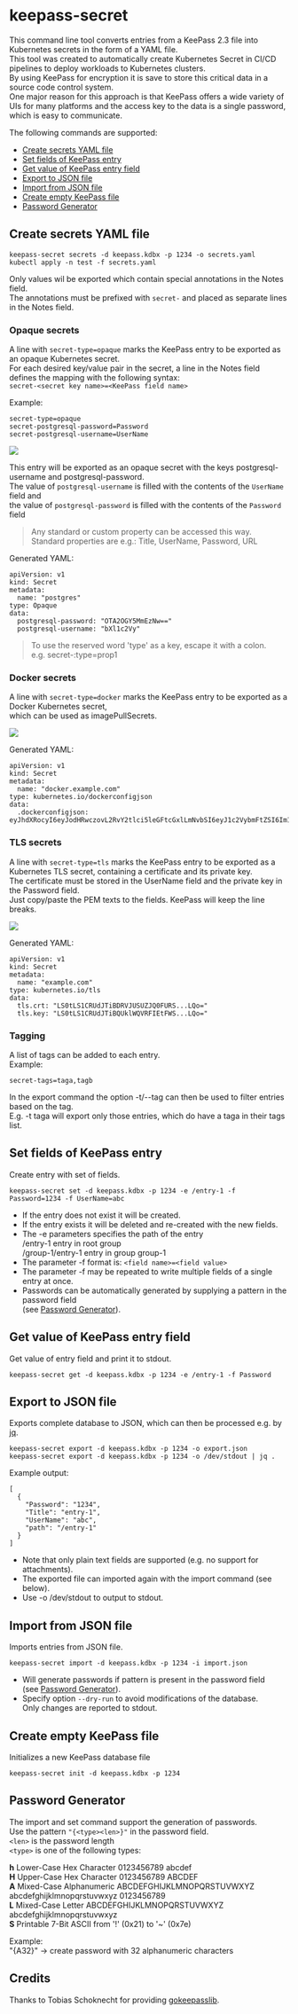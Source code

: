 





# keepass-secret

This command line tool converts entries from a KeePass 2.3 file into Kubernetes secrets in the form of a YAML file.  
This tool was created to automatically create Kubernetes Secret in CI/CD pipelines to deploy workloads to Kubernetes clusters.  
By using KeePass for encryption it is save to store this critical data in a source code control system.  
One major reason for this approach is that KeePass offers a wide variety of UIs for many platforms and the access key to the data is a single password, which is easy to communicate.

The following commands are supported:
- [Create secrets YAML file](#create-secrets-yaml-file)
- [Set fields of KeePass entry](#set-fields-of-keepass-entry)
- [Get value of KeePass entry field](#get-value-of-keepass-entry-field)
- [Export to JSON file](#export-to-json-file)
- [Import from JSON file](#import-from-json-file)
- [Create empty KeePass file](#create-empty-keepass-file)
- [Password Generator](#password-generator)

## Create secrets YAML file
```
keepass-secret secrets -d keepass.kdbx -p 1234 -o secrets.yaml
kubectl apply -n test -f secrets.yaml
```
Only values wil be exported which contain special annotations in the Notes field.  
The annotations must be prefixed with `secret-` and placed as separate lines in the Notes field.  

### Opaque secrets
A line with `secret-type=opaque` marks the KeePass entry to be exported as an opaque Kubernetes secret.  
For each desired key/value pair in the secret, a line in the Notes field defines the mapping with the following syntax:  
`secret-<secret key name>=<KeePass field name>`

Example:  
```
secret-type=opaque
secret-postgresql-password=Password
secret-postgresql-username=UserName
```
![](doc/opaque.png)

This entry will be exported as an opaque secret with the keys postgresql-username and postgresql-password.  
The value of `postgresql-username` is filled with the contents of the `UserName` field and  
the value of `postgresql-password` is filled with the contents of the `Password` field
>Any standard or custom property can be accessed this way.  
>Standard properties are e.g.: Title, UserName, Password, URL

Generated YAML:
```
apiVersion: v1
kind: Secret
metadata:
  name: "postgres"
type: Opaque
data:
  postgresql-password: "OTA2OGY5MmEzNw=="
  postgresql-username: "bXl1c2Vy"
```
>To use the reserved word 'type' as a key, escape it with a colon.  
>e.g. secret-:type=prop1

### Docker secrets
A line with `secret-type=docker` marks the KeePass entry to be exported as a Docker Kubernetes secret,  
which can be used as imagePullSecrets.

![](doc/docker.png)

Generated YAML:
```
apiVersion: v1
kind: Secret
metadata:
  name: "docker.example.com"
type: kubernetes.io/dockerconfigjson
data:
  .dockerconfigjson: eyJhdXRocyI6eyJodHRwczovL2RvY2tlci5leGFtcGxlLmNvbSI6eyJ1c2VybmFtZSI6Im15dXNlciIsInBhc3N3b3JkIjoiNWRhOWVkNmRiOSIsImVtYWlsIjoibWFpbEBleGFtcGxlLmRlIiwiYXV0aCI6ImJYbDFjMlZ5T2pWa1lUbGxaRFprWWprPSJ9fX0=
```

### TLS secrets
A line with `secret-type=tls` marks the KeePass entry to be exported as a Kubernetes TLS secret, 
containing a certificate and its private key.  
The certificate must be stored in the UserName field and the private key in the Password field.  
Just copy/paste the PEM texts to the fields. KeePass will keep the line breaks.

![](doc/tls.png)

Generated YAML:
```
apiVersion: v1
kind: Secret
metadata:
  name: "example.com"
type: kubernetes.io/tls
data:
  tls.crt: "LS0tLS1CRUdJTiBDRVJUSUZJQ0FURS...LQo="
  tls.key: "LS0tLS1CRUdJTiBQUklWQVRFIEtFWS...LQo="
```

### Tagging
A list of tags can be added to each entry.  
Example:
```
secret-tags=taga,tagb
```
In the export command the option -t/--tag can then be used to filter entries based on the tag.  
E.g. -t taga will export only those entries, which do have a taga in their tags list.


## Set fields of KeePass entry
Create entry with set of fields.
```
keepass-secret set -d keepass.kdbx -p 1234 -e /entry-1 -f Password=1234 -f UserName=abc
```
- If the entry does not exist it will be created.
- If the entry exists it will be deleted and re-created with the new fields.
- The -e parameters specifies the path of the entry  
  /entry-1 entry in root group  
  /group-1/entry-1 entry in group group-1
- The parameter -f format is: `<field name>=<field value>`
- The parameter -f may be repeated to write multiple fields of a single entry at once.
- Passwords can be automatically generated by supplying a pattern in the password field  
  (see [Password Generator](#password-generator)).


## Get value of KeePass entry field
Get value of entry field and print it to stdout.  
```
keepass-secret get -d keepass.kdbx -p 1234 -e /entry-1 -f Password
```


## Export to JSON file
Exports complete database to JSON, which can then be processed e.g. by [jq](https://stedolan.github.io/jq/).
```
keepass-secret export -d keepass.kdbx -p 1234 -o export.json
keepass-secret export -d keepass.kdbx -p 1234 -o /dev/stdout | jq .
```
Example output:
```
[
  {
    "Password": "1234",
    "Title": "entry-1",
    "UserName": "abc",
    "path": "/entry-1"
  }
]
```
- Note that only plain text fields are supported (e.g. no support for attachments).
- The exported file can imported again with the import command (see below).
- Use -o /dev/stdout to output to stdout.


## Import from JSON file
Imports entries from JSON file.
```
keepass-secret import -d keepass.kdbx -p 1234 -i import.json
```
- Will generate passwords if pattern is present in the password field  
  (see [Password Generator](#password-generator)).
- Specify option `--dry-run` to avoid modifications of the database.  
  Only changes are reported to stdout.

## Create empty KeePass file
Initializes a new KeePass database file 
```
keepass-secret init -d keepass.kdbx -p 1234
```

## Password Generator
The import and set command support the generation of passwords.  
Use the pattern `"{<type><len>}"` in the password field.  
`<len>` is the password length  
`<type>` is one of the following types:  

  **h** Lower-Case Hex Character  0123456789 abcdef  
  **H**	Upper-Case Hex Character	0123456789 ABCDEF  
  **A**	Mixed-Case Alphanumeric	ABCDEFGHIJKLMNOPQRSTUVWXYZ abcdefghijklmnopqrstuvwxyz 0123456789  
  **L**	Mixed-Case Letter	ABCDEFGHIJKLMNOPQRSTUVWXYZ abcdefghijklmnopqrstuvwxyz  
  **S**	Printable 7-Bit ASCII	from '!' (0x21) to '~' (0x7e)

  Example:  
    "{A32}" -> create password with 32 alphanumeric characters

## Credits
Thanks to Tobias Schoknecht for providing [gokeepasslib](https://github.com/tobischo/gokeepasslib).
